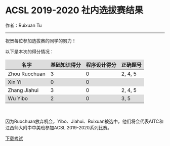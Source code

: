 # ACSL 2019-2020 社内选拔赛结果

作者：Ruixuan Tu

---

<style>
tr:nth-child(even){background-color: #ddd;}
th {background-color: #ddd;}

table {
    border-collapse: collapse;
    width: 100%;
}

td, th {
    border: none;
}
</style>

祝贺每位参加选拔赛的同学的努力！

以下是本次的得分情况：

| 名字 | 基础知识得分 | 程序设计得分 | 正确题号 |
| - | - | - | - |
| Zhou Ruochuan | 3 | 0 | 2, 4, 5 |
| Xin Yi | 0 | 0 | |
| Zhang Jiahui | 3 | 0 | 2, 4, 5 |
| Wu Yibo | 2 | 0 | 3, 5 |

<br>

因为Ruochuan放弃机会，Yibo、Jiahui、Ruixuan被选中，他们将会代表AITC和江西师大附中中美班参加ACSL 2019-2020系列比赛。

[下载考试](/attachment/news/20191113/test.pdf)